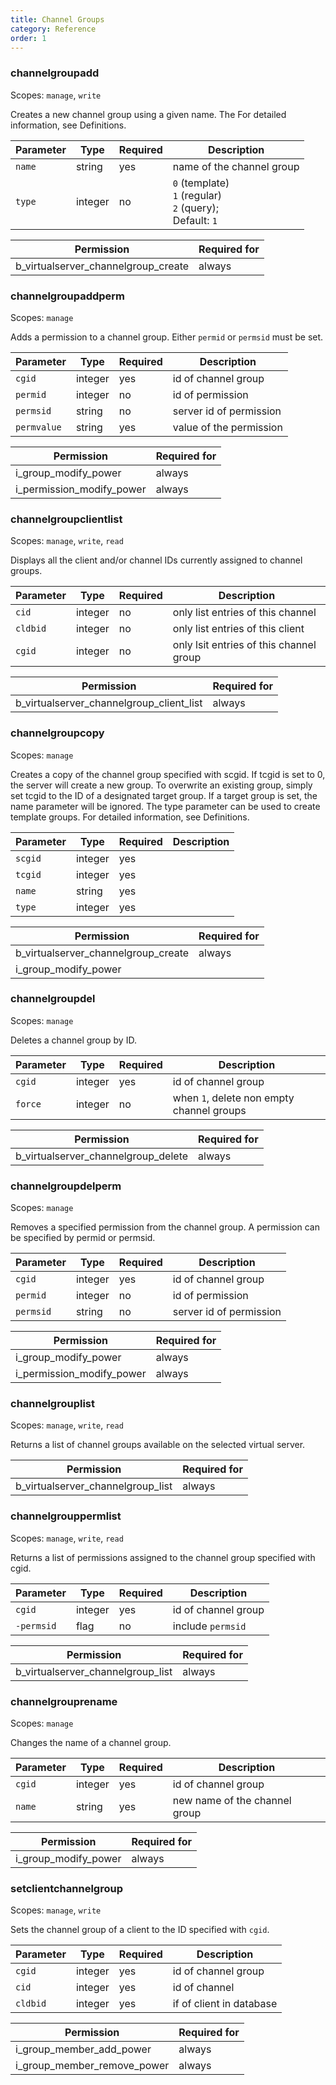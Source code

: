 ```yaml
---
title: Channel Groups
category: Reference
order: 1
---
```


### channelgroupadd

Scopes: `manage`, `write`

Creates a new channel group using a given name. The 
For detailed information, see Definitions.

| Parameter     | Type      | Required | Description
|---------------|-----------|----------|------------
| `name`        | string    | yes      | name of the channel group
| `type`        | integer   | no       | `0` (template)<br/>`1` (regular)<br/>`2` (query);<br/>Default: `1`

| Permission                               | Required for
|------------------------------------------|-------------
| b_virtualserver_channelgroup_create      | always

### channelgroupaddperm

Scopes: `manage`

Adds a permission to a channel group. 
Either `permid` or `permsid` must be set.

| Parameter     | Type      | Required | Description
|---------------|-----------|----------|------------
| `cgid`        | integer   | yes      | id of channel group
| `permid`      | integer   | no       | id of permission
| `permsid`     | string    | no       | server id of permission
| `permvalue`   | string    | yes      | value of the permission

| Permission                               | Required for
|------------------------------------------|-------------
| i_group_modify_power                     | always
| i_permission_modify_power                | always

### channelgroupclientlist

Scopes: `manage`, `write`, `read`

Displays all the client and/or channel IDs currently assigned to channel
groups.

| Parameter     | Type      | Required | Description
|---------------|-----------|----------|------------
| `cid`         | integer   | no       | only list entries of this channel
| `cldbid`      | integer   | no       | only list entries of this client
| `cgid`        | integer   | no       | only lsit entries of this channel group

| Permission                               | Required for
|------------------------------------------|-------------
| b_virtualserver_channelgroup_client_list | always

### channelgroupcopy

Scopes: `manage`

Creates a copy of the channel group specified with scgid. If tcgid is set to
0, the server will create a new group. To overwrite an existing group, simply
set tcgid to the ID of a designated target group. If a target group is set,
the name parameter will be ignored. The type parameter can be used to create
template groups.
For detailed information, see Definitions.

| Parameter     | Type      | Required | Description
|---------------|-----------|----------|------------
| `scgid`       | integer   | yes      | 
| `tcgid`       | integer   | yes      |
| `name`        | string    | yes      |
| `type`        | integer   | yes      |


| Permission                               | Required for
|------------------------------------------|-------------
| b_virtualserver_channelgroup_create      | always
| i_group_modify_power                     |

### channelgroupdel

Scopes: `manage`

Deletes a channel group by ID.

| Parameter     | Type      | Required | Description
|---------------|-----------|----------|------------
| `cgid`        | integer   | yes      | id of channel group
| `force`       | integer   | no       | when `1`, delete non empty channel groups

| Permission                               | Required for
|------------------------------------------|-------------
| b_virtualserver_channelgroup_delete      | always

### channelgroupdelperm

Scopes: `manage`

Removes a specified permission from the channel group. A permission can be specified by permid or permsid.

| Parameter     | Type      | Required | Description
|---------------|-----------|----------|------------
| `cgid`        | integer   | yes      | id of channel group
| `permid`      | integer   | no       | id of permission
| `permsid`     | string    | no       | server id of permission

| Permission                               | Required for
|------------------------------------------|-------------
| i_group_modify_power                     | always
| i_permission_modify_power                | always

### channelgrouplist

Scopes: `manage`, `write`, `read`

Returns a list of channel groups available on the selected virtual server.

| Permission                               | Required for
|------------------------------------------|-------------
| b_virtualserver_channelgroup_list        | always

### channelgrouppermlist

Scopes: `manage`, `write`, `read`

Returns a list of permissions assigned to the channel group specified with
cgid.

| Parameter     | Type      | Required | Description
|---------------|-----------|----------|------------
| `cgid`        | integer   | yes      | id of channel group
| `-permsid`    | flag      | no       | include `permsid`

| Permission                               | Required for
|------------------------------------------|-------------
| b_virtualserver_channelgroup_list        | always

### channelgrouprename

Scopes: `manage`

Changes the name of a channel group.

| Parameter     | Type      | Required | Description
|---------------|-----------|----------|------------
| `cgid`        | integer   | yes      | id of channel group
| `name`        | string    | yes      | new name of the channel group

| Permission                               | Required for
|------------------------------------------|-------------
| i_group_modify_power                     | always


### setclientchannelgroup

Scopes: `manage`, `write`

Sets the channel group of a client to the ID specified with `cgid`.

| Parameter     | Type      | Required | Description
|---------------|-----------|----------|------------
| `cgid`        | integer   | yes      | id of channel group
| `cid`         | integer   | yes      | id of channel
| `cldbid`      | integer   | yes      | if of client in database

| Permission                               | Required for
|------------------------------------------|-------------
| i_group_member_add_power                 | always
| i_group_member_remove_power              | always
